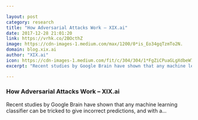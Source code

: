 ```yaml
---

layout: post
category: research
title: "How Adversarial Attacks Work – XIX.ai"
date: 2017-12-28 21:01:20
link: https://vrhk.co/2BOcthZ
image: https://cdn-images-1.medium.com/max/1200/0*is_Eo34gqTzmTo2N.
domain: blog.xix.ai
author: "XIX.ai"
icon: https://cdn-images-1.medium.com/fit/c/304/304/1*FgZiCPuaGLgXdbeW7uk0qg@2x.png
excerpt: "Recent studies by Google Brain have shown that any machine learning classifier can be tricked to give incorrect predictions, and with a…"

---
```


### How Adversarial Attacks Work – XIX.ai

Recent studies by Google Brain have shown that any machine learning classifier can be tricked to give incorrect predictions, and with a…